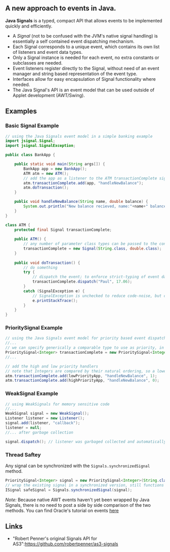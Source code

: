 ## A new approach to events in Java.

__Java Signals__ is a typed, compact API that allows events to be implemented quickly and efficiently.

 * A _Signal_ (not to be confused with the JVM's native signal handling) is essentially a self contained event dispatching mechanism.
 * Each Signal corresponds to a unique event, which contains its own list of listeners and event data types.
 * Only a Signal instance is needed for each event, no extra constants or subclasses are needed.
 * Event listeners register directly to the Signal, without need of an event manager and string based representation of the event type.
 * Interfaces allow for easy encapsulation of Signal functionality where needed.
 * The Java Signal's API is an event model that can be used outside of Applet development (AWT/Swing).

## Examples

### Basic Signal Example

```Java
// using the Java Signals event model in a simple banking example
import jsignal.Signal;
import jsignal.SignalException;

public class BankApp {

	public static void main(String args[]) {
		BankApp app = new BankApp();
		ATM atm = new ATM();
		// add the app as a listener to the ATM transactionComplete signal
		atm.transactionComplete.add(app, "handleNewBalance");
		atm.doTransaction();
	}

	public void handleNewBalance(String name, double balance) {
		System.out.println("New balance recieved, name:"+name+" balance:"+balance);
	}
}

class ATM {
	protected final Signal transactionComplete;
	
	public ATM() {
		// any number of parameter class types can be passed to the constructor
		transactionComplete = new Signal(String.class, double.class);
	}
	
	public void doTransaction() {
		// do something
		try {
			// dispatch the event; to enforce strict-typing of event data, the data types of the arguments must match up with formal parameters
			transactionComplete.dispatch("Paul", 17.06);
		}
		catch (SignalException e) {
			// SignalException is unchecked to reduce code-noise, but can still be caught if needed
			e.printStackTrace();
		}
	}
}
```

### PrioritySignal Example

```Java
// using the Java Signals event model for priority based event dispatching
//...
// we can specify generically a comparable type to use as priority, in this case we will use Integers
PrioritySignal<Integer> transactionComplete = new PrioritySignal<Integer>(String.class, double.class);
//...

// add the high and low priority handlers
// note that Integers are compared by their natural ordering, so a lower number has a higher priority in this case
atm.transactionComplete.add(lowPriorityApp, "handleNewBalance", 1);
atm.transactionComplete.add(highPriorityApp, "handleNewBalance", 0);
```

### WeakSignal Example

```Java
// using WeakSignals for memory sensitive code
//...
WeakSignal signal = new WeakSignal();
Listener listener = new Listener();
signal.add(listener, "callback");
listener = null;
//... after garbage collection

signal.dispatch(); // listener was garbaged collected and automatically removed as a listener from the WeakSignal instance
```

### Thread Saftey

Any signal can be synchronized with the `Signals.synchronizedSignal` method.

```Java
PrioritySignal<Integer> signal = new PrioritySignal<Integer>(String.class, double.class);
// wrap the existing signal in a synchronized version, still functions as a PrioritySignal
ISignal safeSignal = Signals.synchronizedSignal(signal);
```

*Note:* Because native AWT events haven't yet been wrapped by Java Signals, there is no need to post a side by side comparison of the two methods.  You can find Oracle's tutorial on events [here](http://download.oracle.com/javase/tutorial/uiswing/events/index.html)

## Links

 * "Robert Penner's original Signals API for AS3":https://github.com/robertpenner/as3-signals
